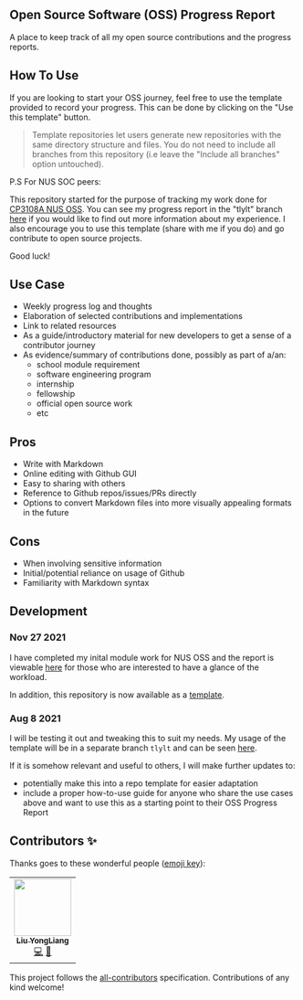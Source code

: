 ## Open Source Software (OSS) Progress Report

A place to keep track of all my open source contributions and the progress reports.

## How To Use
If you are looking to start your OSS journey, feel free to use the template provided to record your progress. This can be done by clicking on the "Use this template" button. 
> Template repositories let users generate new repositories with the same directory structure and files.
You do not need to include all branches from this repository (i.e leave the "Include all branches" option untouched).

P.S For NUS SOC peers:

This repository started for the purpose of tracking my work done for [CP3108A NUS OSS](https://nus-oss.github.io/). You can see my progress report in the "tlylt" branch [here](https://github.com/tlylt/oss-progress-report/blob/tlylt/nus-oss/markbind.md) if you would like to find out more information about my experience. I also encourage you to use
this template (share with me if you do) and go contribute to open source projects.

Good luck!

## Use Case
- Weekly progress log and thoughts
- Elaboration of selected contributions and implementations
- Link to related resources
- As a guide/introductory material for new developers to get a sense of a contributor journey
- As evidence/summary of contributions done, possibly as part of a/an:
  - school module requirement
  - software engineering program
  - internship
  - fellowship
  - official open source work
  - etc

## Pros
- Write with Markdown
- Online editing with Github GUI
- Easy to sharing with others
- Reference to Github repos/issues/PRs directly
- Options to convert Markdown files into more visually appealing formats in the future

## Cons
- When involving sensitive information
- Initial/potential reliance on usage of Github
- Familiarity with Markdown syntax

## Development

### Nov 27 2021
I have completed my inital module work for NUS OSS and the report is viewable
[here](https://github.com/tlylt/oss-progress-report/blob/tlylt/nus-oss/markbind.md) for those who are interested to have a glance of the workload.

In addition, this repository is now available as a [template](https://docs.github.com/en/repositories/creating-and-managing-repositories/creating-a-repository-from-a-template).
### Aug 8 2021
I will be testing it out and tweaking this to suit my needs. My usage of the template will be in a separate branch `tlylt` and can be seen [here](https://github.com/tlylt/oss-progress-report/blob/tlylt/nus-oss/markbind.md).

If it is somehow relevant and useful to others, I will make further updates to:
- potentially make this into a repo template for easier adaptation
- include a proper how-to-use guide for anyone who share the use cases above and want to use this as a starting point to their OSS Progress Report

## Contributors ✨

Thanks goes to these wonderful people ([emoji key](https://allcontributors.org/docs/en/emoji-key)):

<!-- ALL-CONTRIBUTORS-LIST:START - Do not remove or modify this section -->
<!-- prettier-ignore-start -->
<!-- markdownlint-disable -->
<table>
  <tr>
    <td align="center"><a href="http://yongliangliu.com"><img src="https://avatars.githubusercontent.com/u/41845017?v=4?s=100" width="100px;" alt=""/><br /><sub><b>Liu YongLiang</b></sub></a><br /><a href="https://github.com/tlylt/oss-progress-report/commits?author=tlylt" title="Code">💻</a> <a href="https://github.com/tlylt/oss-progress-report/commits?author=tlylt" title="Documentation">📖</a></td>
  </tr>
</table>

<!-- markdownlint-restore -->
<!-- prettier-ignore-end -->

<!-- ALL-CONTRIBUTORS-LIST:END -->

This project follows the [all-contributors](https://github.com/all-contributors/all-contributors) specification. Contributions of any kind welcome!